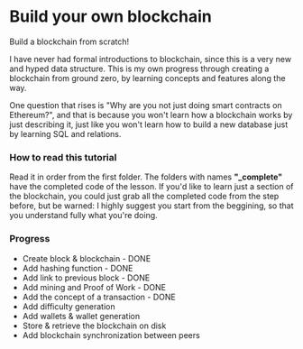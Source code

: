 # Build your own blockchain

Build a blockchain from scratch!

I have never had formal introductions to blockchain,
since this is a very new and hyped data structure.
This is my own progress through creating a blockchain from
ground zero, by learning concepts and features along the way.

One question that rises is 
"Why are you not just doing smart contracts on Ethereum?",
and that is because you won't learn how a blockchain works
by just describing it, just like you won't learn how to build
a new database just by learning SQL and relations.

### How to read this tutorial

Read it in order from the first folder. The folders with names 
**"_complete"** have the completed code of the lesson.
If you'd like to learn just a section of the blockchain, 
you could just grab all the completed code from the step before,
but be warned: I highly suggest you start from the beggining, 
so that you understand fully what you're doing.

### Progress

- Create block & blockchain - DONE
- Add hashing function - DONE
- Add link to previous block - DONE
- Add mining and Proof of Work - DONE
- Add the concept of a transaction - DONE
- Add difficulty generation
- Add wallets & wallet generation
- Store & retrieve the blockchain on disk
- Add blockchain synchronization between peers
